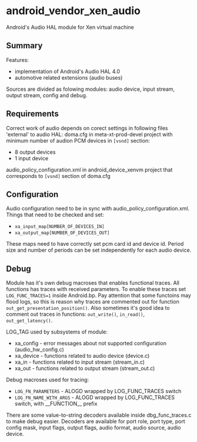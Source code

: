 # android_vendor_xen_audio
Android's Audio HAL module for Xen virtual machine

## Summary

Features:
- implementation of Android's Audio HAL 4.0
- automotive related extensions (audio buses)

Sources are divided as folowing modules: audio device, input stream, output stream, config and debug.

## Requirements

Correct work of audio depends on corect settings in following files 'external' to audio HAL:
doma.cfg in meta-xt-prod-devel project with minimum number of audion PCM devices in `[vsnd]` section:
- 8 output devices
- 1 input device

audio_policy_configuration.xml in android_device_xenvm project that corresponds to `[vsnd]` section of doma.cfg

## Configuration

Audio configuration need to be in sync with audio_policy_configuration.xml.
Things that need to be checked and set:
- `xa_input_map[NUMBER_OF_DEVICES_IN]`
- `xa_output_map[NUMBER_OF_DEVICES_OUT]`

These maps need to have correctly set pcm card id and device id.
Period size and number of periods can be set independently for each audio device.

## Debug

Module has it's own debug macroses that enables functional traces.
All functions has traces with received parameters.
To enable these traces set ```LOG_FUNC_TRACES=1``` inside Android.bp.
Pay attention that some functoins may flood logs, so this is reason why traces are commented out for function ```out_get_presentation_position()```.
Also sometimes it's good idea to comment out traces in functions: ```out_write()```, ```in_read()```, ```out_get_latency()```.

LOG_TAG used by subsystems of module:
- xa_config - error messages about not supported configuration (audio_hw_config.c)
- xa_device - functions related to audio device (device.c)
- xa_in - functions related to input stream (stream_in.c)
- xa_out - functions related to output stream (stream_out.c)


Debug macroses used for tracing:
- `LOG_FN_PARAMETERS` - ALOGD wrapped by LOG_FUNC_TRACES switch
- `LOG_FN_NAME_WITH_ARGS` - ALOGD wrapped by LOG_FUNC_TRACES switch, with \_\_FUNCTION\_\_ prefix

There are some value-to-string decoders available inside dbg_func_traces.c to make debug easier.
Decoders are available for port role, port type, port config mask, input flags, output flags, audio format, audio source, audio device.

